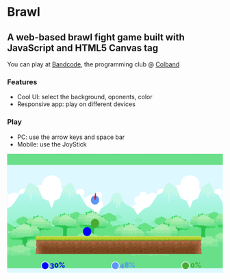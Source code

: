 # Brawl
## A web-based brawl fight game built with JavaScript and HTML5 Canvas tag   
You can play at [Bandcode](http://bandcode.colband.net.br/), the programming club @ [Colband](http://colband.net.br/) 

### Features
- Cool UI: select the background, oponents, color
- Responsive app: play on different devices 


### Play
- PC: use the arrow keys and space bar
- Mobile: use the JoyStick

![landing image](https://github.com/erichashi/brawl-canvas/blob/main/thumb.png?raw=true)
